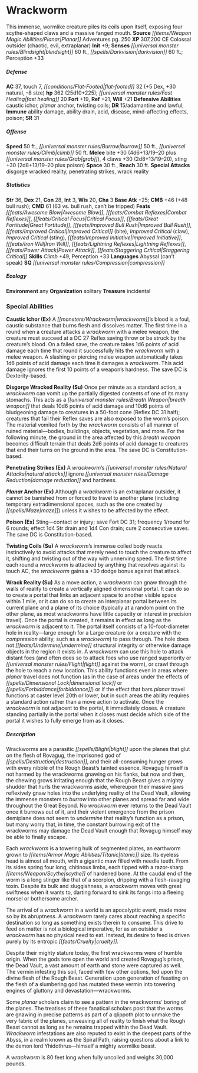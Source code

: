 ﻿---
cssclass: [monsters]
title1: Wrackworm
desc_short: This immense, wormlike creature piles its coils upon itself, exposing
  four scythe-shaped claws and a massive fanged mouth.
title2: Wrackworm
CR: 20
sources:
- name: Planar Adventures
  page: 250
  link: http://paizo.com/products/btpya1am
XP: 307200
alignment: CE
size: Colossal
type: outsider
subtypes:
- chaotic
- evil
- extraplanar
initiative:
  bonus: 9
senses:
  blindsight: 60
  darkvision: 60
AC:
  AC: 37
  touch: 7
  flat_footed: 32
  components:
    dex: 5
    natural: 30
    size: -8
HP:
  HP: 362
  long: 25d10+225
  fast_healing: 20
saves:
  fort: 19
  ref: 21
  will: 21
defensive_abilities:
- caustic ichor
- planar anchor
- twisting coils
DR:
- amount: 15
  weakness: adamantine and lawful
immunities:
- ability damage
- ability drain
- acid
- disease
- mind-affecting effects
- poison
SR: 31
speeds:
  base: 50
  burrow: 50
  climb: 50
attacks:
  melee:
  - - text: bite +30 (4d6+13/19-20 plus grab)
      entries:
      - - damage: 4d6+13
          crit_range: 19-20
        - effect: grab
      attack: bite
      bonus:
      - 30
    - text: 4 claws +30 (2d8+13/19-20)
      entries:
      - - damage: 2d8+13
          crit_range: 19-20
      count: 4
      attack: claws
      bonus:
      - 30
    - text: sting +30 (2d8+13/19-20 plus poison)
      entries:
      - - damage: 2d8+13
          crit_range: 19-20
        - effect: poison
      attack: sting
      bonus:
      - 30
  special:
  - disgorge wracked reality
  - penetrating strikes
  - wrack reality
space: 30
reach: 30
ability_scores:
  STR: 36
  DEX: 21
  CON: 28
  INT: 3
  WIS: 20
  CHA: 3
BAB: 25
CMB: 46
CMB_other: +48 bull rush
CMD: 61
CMD_other: 63 vs. bull rush, can't be tripped
feats:
- name: Awesome Blow
- name: Combat Reflexes
- name: Critical Focus
- name: Great Fortitude
- name: Improved Bull Rush
- name: Improved Critical (bite)
- name: Improved Critical (claw)
- name: Improved Critical (sting)
- name: Improved Initiative
- name: Iron Will
- name: Lightning Reflexes
- name: Power Attack
- name: Staggering Critical
skills:
  Climb: 49
  Perception: 33
languages:
- Abyssal (can't speak)
special_qualities:
- compression
ecology:
  environment: any
  organization: solitary
  treasure_type: incidental
special_abilities:
  Caustic Ichor (Ex): A wrackworm's blood is a foul, caustic substance that burns
    flesh and dissolves matter. The first time in a round when a creature attacks
    a wrackworm with a melee weapon, the creature must succeed at a DC 27 Reflex saving
    throw or be struck by the creature's blood. On a failed save, the creature takes
    1d6 points of acid damage each time that round it successfully hits the wrackworm
    with a melee weapon. A slashing or piercing melee weapon automatically takes 1d6
    points of acid damage each time it damages a wrackworm. This acid damage ignores
    the first 10 points of a weapon's hardness. The save DC is Dexterity-based.
  Disgorge Wracked Reality (Su): Once per minute as a standard action, a wrackworm
    can vomit up the partially digested contents of one of its many stomachs. This
    acts as a breath weapon that deals 10d6 points of acid damage and 10d6 points
    of bludgeoning damage to creatures in a 50-foot cone (Reflex DC 31 half); creatures
    that fail their Reflex saves are also exposed to the worm's poison. The material
    vomited forth by the wrackworm consists of all manner of ruined material-bodies,
    buildings, objects, vegetation, and more. For the following minute, the ground
    in the area affected by this breath weapon becomes difficult terrain that deals
    2d6 points of acid damage to creatures that end their turns on the ground in the
    area. The save DC is Constitution-based.
  Penetrating Strikes (Ex): A wrackworm's natural attacks ignore damage reduction
    and hardness.
  Planar Anchor (Ex): Although a wrackworm is an extraplanar outsider, it cannot be
    banished from or forced to travel to another plane (including temporary extradimensional
    spaces, such as the one created by maze) unless it wishes to be affected by the
    effect.
  Poison (Ex): Sting-contact or injury; save Fort DC 31; frequency 1/round for 6 rounds;
    effect 1d4 Str drain and 1d4 Con drain; cure 2 consecutive saves. The save DC
    is Constitution-based.
  Twisting Coils (Su): A wrackworm's immense coiled body reacts instinctively to avoid
    attacks that merely need to touch the creature to affect it, shifting and twisting
    out of the way with unnerving speed. The first time each round a wrackworm is
    attacked by anything that resolves against its touch AC, the wrackworm gains a
    +30 dodge bonus against that attack.
  Wrack Reality (Su): As a move action, a wrackworm can gnaw through the walls of
    reality to create a vertically aligned dimensional portal. It can do so to create
    a portal that links an adjacent space to another visible space within 1 mile,
    or it can do so to create an interplanar portal between its current plane and
    a plane of its choice (typically at a random point on the other plane, as most
    wrackworms have little capacity or interest in precision travel). Once the portal
    is created, it remains in effect as long as the wrackworm is adjacent to it. The
    portal itself consists of a 10-foot-diameter hole in reality-large enough for
    a Large creature (or a creature with the compression ability, such as a wrackworm)
    to pass through. The hole does not undermine structural integrity or otherwise
    damage objects in the region it exists in. A wrackworm can use this hole to attack
    distant foes (and often does so to attack foes who use ranged superiority or flight
    against the worm), or crawl through the hole to reach a new location. This ability
    functions even in areas where planar travel does not function (as in the case
    of areas under the effects of dimensional lock or forbiddance) or if the effect
    that bars planar travel functions at caster level 20th or lower, but in such areas
    the ability requires a standard action rather than a move action to activate.
    Once the wrackworm is not adjacent to the portal, it immediately closes. A creature
    standing partially in the portal when it closes must decide which side of the
    portal it wishes to fully emerge from as it closes.
desc_long: |-
  Wrackworms are a parasitic blight upon the planes that glut on the flesh of Rovagug, the imprisoned god of destruction, and their all-consuming hunger grows with every nibble of the Rough Beast's tainted essence. Rovagug himself is not harmed by the wrackworms gnawing on his flanks, but now and then, the chewing grows irritating enough that the Rough Beast gives a mighty shudder that hurls the wrackworms aside, whereupon their massive jaws reflexively gnaw holes into the underlying reality of the Dead Vault, allowing the immense monsters to burrow into other planes and spread far and wide throughout the Great Beyond. No wrackworm ever returns to the Dead Vault once it burrows out of it, and their violent emergence from the prison demiplane does not seem to undermine that reality's function as a prison, but many worry that, in time, the constant burrowing exit of the wrackworms may damage the Dead Vault enough that Rovagug himself may be able to finally escape.

   Each wrackworm is a towering hulk of segmented plates, an earthworm grown to titanic size. Its eyeless head is almost all mouth, with a gigantic maw filled with needle teeth. From its sides spring four long, chitinous limbs, each tipped with a razor-sharp scythe of hardened bone. At the caudal end of the worm is a long stinger like that of a scorpion, dripping with a flesh-ravaging toxin. Despite its bulk and sluggishness, a wrackworm moves with great swiftness when it wants to, darting forward to sink its fangs into a fleeing morsel or bothersome archer.

   The arrival of a wrackworm in a world is an apocalyptic event, made more so by its abruptness. A wrackworm rarely cares about reaching a specific destination so long as something exists therein to consume. This drive to feed on matter is not a biological imperative, for as an outsider a wrackworm has no physical need to eat. Instead, its desire to feed is driven purely by its entropic cruelty.

   Despite their mighty stature today, the first wrackworms were of humble origin. When the gods tore open the world and created Rovagug's prison, the Dead Vault, a vast amount of earth and stone were captured as well. The vermin infesting this soil, faced with few other options, fed upon the divine flesh of the Rough Beast. Generation upon generation of feasting on the flesh of a slumbering god has mutated these vermin into towering engines of gluttony and devastation-wrackworms.

   Some planar scholars claim to see a pattern in the wrackworms' boring of the planes. The treatises of these fanatical scholars posit that the worms are gnawing in precise patterns as part of a qlippoth plot to unmake the very fabric of the planes, unweaving all of reality to finish what the Rough Beast cannot as long as he remains trapped within the Dead Vault. Wrackworm infestations are also reputed to exist in the deepest parts of the Abyss, in a realm known as the Spiral Path, raising questions about a link to the demon lord Yhidothrus-himself a mighty wormlike beast.

   A wrackworm is 80 feet long when fully uncoiled and weighs 30,000 pounds.

---

# Wrackworm
This immense, wormlike creature piles its coils upon itself, exposing four scythe-shaped claws and a massive fanged mouth.
**Source** _[[items/Weapon Magic Abilities/Planar|Planar]]_ Adventures pg. 250
**XP** 307,200
CE Colossal outsider (chaotic, evil, extraplanar)
**Init** +9; **Senses** _[[universal monster rules/Blindsight|blindsight]]_ 60 ft., _[[spells/Darkvision|darkvision]]_ 60 ft.; Perception +33

##### Defense

**AC** 37, touch 7, _[[conditions/Flat-Footed|flat-footed]]_ 32 (+5 Dex, +30 natural, –8 size)
**hp** 362 (25d10+225); _[[universal monster rules/Fast Healing|fast healing]]_ 20
**Fort** +19, **Ref** +21, **Will** +21
**Defensive Abilities** caustic ichor, _planar_ anchor, twisting coils; **DR** 15/adamantine and lawful; **Immune** ability damage, ability drain, acid, disease, mind-affecting effects, poison; **SR** 31

##### Offense
**Speed** 50 ft., _[[universal monster rules/Burrow|burrow]]_ 50 ft., _[[universal monster rules/Climb|climb]]_ 50 ft.
**Melee** bite +30 (4d6+13/19–20 plus _[[universal monster rules/Grab|grab]]_), 4 claws +30 (2d8+13/19–20), sting +30 (2d8+13/19–20 plus poison)
**Space** 30 ft., **Reach** 30 ft.
**Special Attacks** disgorge wracked reality, penetrating strikes, wrack reality

##### Statistics
**Str** 36, **Dex** 21, **Con** 28, **Int** 3, **Wis** 20, **Cha** 3
**Base Atk** +25; **CMB** +46 (+48 bull rush); **CMD** 61 (63 vs. bull rush, can’t be tripped)
**Feats** _[[feats/Awesome Blow|Awesome Blow]]_, _[[feats/Combat Reflexes|Combat Reflexes]]_, _[[feats/Critical Focus|Critical Focus]]_, _[[feats/Great Fortitude|Great Fortitude]]_, _[[feats/Improved Bull Rush|Improved Bull Rush]]_, _[[feats/Improved Critical|Improved Critical]]_ (bite), _Improved Critical_ (claw), _Improved Critical_ (sting), _[[feats/Improved Initiative|Improved Initiative]]_, _[[feats/Iron Will|Iron Will]]_, _[[feats/Lightning Reflexes|Lightning Reflexes]]_, _[[feats/Power Attack|Power Attack]]_, _[[feats/Staggering Critical|Staggering Critical]]_
**Skills** _Climb_ +49, Perception +33
**Languages** Abyssal (can’t speak)
**SQ** _[[universal monster rules/Compression|compression]]_

##### Ecology

**Environment** any
**Organization** solitary
**Treasure** incidental

### Special Abilities

**Caustic Ichor (Ex)** A _[[monsters/Wrackworm|wrackworm]]_’s blood is a foul, caustic substance that burns flesh and dissolves matter. The first time in a round when a creature attacks a _wrackworm_ with a melee weapon, the creature must succeed at a DC 27 Reflex saving throw or be struck by the creature’s blood. On a failed save, the creature takes 1d6 points of acid damage each time that round it successfully hits the _wrackworm_ with a melee weapon. A slashing or piercing melee weapon automatically takes 1d6 points of acid damage each time it damages a _wrackworm_. This acid damage ignores the first 10 points of a weapon’s hardness. The save DC is Dexterity-based.

**Disgorge Wracked Reality (Su)** Once per minute as a standard action, a _wrackworm_ can vomit up the partially digested contents of one of its many stomachs. This acts as a _[[universal monster rules/Breath Weapon|breath weapon]]_ that deals 10d6 points of acid damage and 10d6 points of bludgeoning damage to creatures in a 50-foot cone (Reflex DC 31 half); creatures that fail their Reflex saves are also exposed to the worm’s poison. The material vomited forth by the _wrackworm_ consists of all manner of ruined material—bodies, buildings, objects, vegetation, and more. For the following minute, the ground in the area affected by this _breath weapon_ becomes difficult terrain that deals 2d6 points of acid damage to creatures that end their turns on the ground in the area. The save DC is Constitution-based.

**Penetrating Strikes (Ex)** A _wrackworm_’s _[[universal monster rules/Natural Attacks|natural attacks]]_ ignore _[[universal monster rules/Damage Reduction|damage reduction]]_ and hardness.

**_Planar_ Anchor (Ex)** Although a _wrackworm_ is an extraplanar outsider, it cannot be banished from or forced to travel to another plane (including temporary extradimensional spaces, such as the one created by _[[spells/Maze|maze]]_) unless it wishes to be affected by the effect.

**Poison (Ex)** Sting—contact or injury; save Fort DC 31; frequency 1/round for 6 rounds; effect 1d4 Str drain and 1d4 Con drain; cure 2 consecutive saves. The save DC is Constitution-based.

**Twisting Coils (Su)** A _wrackworm_’s immense coiled body reacts instinctively to avoid attacks that merely need to touch the creature to affect it, shifting and twisting out of the way with unnerving speed. The first time each round a _wrackworm_ is attacked by anything that resolves against its touch AC, the _wrackworm_ gains a +30 dodge bonus against that attack.

**Wrack Reality (Su)** As a move action, a _wrackworm_ can gnaw through the walls of reality to create a vertically aligned dimensional portal. It can do so to create a portal that links an adjacent space to another visible space within 1 mile, or it can do so to create an interplanar portal between its current plane and a plane of its choice (typically at a random point on the other plane, as most wrackworms have little capacity or interest in precision travel). Once the portal is created, it remains in effect as long as the _wrackworm_ is adjacent to it. The portal itself consists of a 10-foot-diameter hole in reality—large enough for a Large creature (or a creature with the _compression_ ability, such as a _wrackworm_) to pass through. The hole does not _[[feats/Undermine|undermine]]_ structural integrity or otherwise damage objects in the region it exists in. A _wrackworm_ can use this hole to attack distant foes (and often does so to attack foes who use ranged superiority or _[[universal monster rules/Flight|flight]]_ against the worm), or crawl through the hole to reach a new location. This ability functions even in areas where _planar_ travel does not function (as in the case of areas under the effects of _[[spells/Dimensional Lock|dimensional lock]]_ or _[[spells/Forbiddance|forbiddance]]_) or if the effect that bars _planar_ travel functions at caster level 20th or lower, but in such areas the ability requires a standard action rather than a move action to activate. Once the _wrackworm_ is not adjacent to the portal, it immediately closes. A creature standing partially in the portal when it closes must decide which side of the portal it wishes to fully emerge from as it closes.

##### Description

Wrackworms are a parasitic _[[spells/Blight|blight]]_ upon the planes that glut on the flesh of Rovagug, the imprisoned god of _[[spells/Destruction|destruction]]_, and their all-consuming hunger grows with every nibble of the Rough Beast’s tainted essence. Rovagug himself is not harmed by the wrackworms gnawing on his flanks, but now and then, the chewing grows irritating enough that the Rough Beast gives a mighty shudder that hurls the wrackworms aside, whereupon their massive jaws reflexively gnaw holes into the underlying reality of the Dead Vault, allowing the immense monsters to _burrow_ into other planes and spread far and wide throughout the Great Beyond. No _wrackworm_ ever returns to the Dead Vault once it burrows out of it, and their violent emergence from the prison demiplane does not seem to _undermine_ that reality’s function as a prison, but many worry that, in time, the constant burrowing exit of the wrackworms may damage the Dead Vault enough that Rovagug himself may be able to finally escape.

Each _wrackworm_ is a towering hulk of segmented plates, an earthworm grown to _[[items/Armor Magic Abilities/Titanic|titanic]]_ size. Its eyeless head is almost all mouth, with a gigantic maw filled with needle teeth. From its sides spring four long, chitinous limbs, each tipped with a razor-sharp _[[items/Weapon/Scythe|scythe]]_ of hardened bone. At the caudal end of the worm is a long stinger like that of a scorpion, dripping with a flesh-ravaging toxin. Despite its bulk and sluggishness, a _wrackworm_ moves with great swiftness when it wants to, darting forward to sink its fangs into a fleeing morsel or bothersome archer.

The arrival of a _wrackworm_ in a world is an apocalyptic event, made more so by its abruptness. A _wrackworm_ rarely cares about reaching a specific destination so long as something exists therein to consume. This drive to feed on matter is not a biological imperative, for as an outsider a _wrackworm_ has no physical need to eat. Instead, its desire to feed is driven purely by its entropic _[[feats/Cruelty|cruelty]]_.

Despite their mighty stature today, the first wrackworms were of humble origin. When the gods tore open the world and created Rovagug’s prison, the Dead Vault, a vast amount of earth and stone were captured as well. The vermin infesting this soil, faced with few other options, fed upon the divine flesh of the Rough Beast. Generation upon generation of feasting on the flesh of a slumbering god has mutated these vermin into towering engines of gluttony and devastation—wrackworms.

Some _planar_ scholars claim to see a pattern in the wrackworms’ boring of the planes. The treatises of these fanatical scholars posit that the worms are gnawing in precise patterns as part of a qlippoth plot to unmake the very fabric of the planes, unweaving all of reality to finish what the Rough Beast cannot as long as he remains trapped within the Dead Vault. _Wrackworm_ infestations are also reputed to exist in the deepest parts of the Abyss, in a realm known as the Spiral Path, raising questions about a link to the demon lord Yhidothrus—himself a mighty wormlike beast.

A _wrackworm_ is 80 feet long when fully uncoiled and weighs 30,000 pounds.
